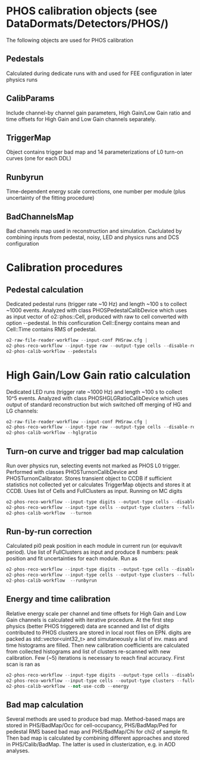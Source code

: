 <!-- doxy
\page refDetectorsPHOScalibration PHOS Calibration
/doxy -->

# PHOS calibration objects (see DataDormats/Detectors/PHOS/)

The following objects are used for PHOS calibration
## Pedestals
Calculated during dedicate runs with and used for FEE configuration in later physics runs

## CalibParams
Include channel-by channel gain parameters, High Gain/Low Gain ratio and time offsets for High Gain and Low Gain channels separately.

## TriggerMap
Object contains trigger bad map and 14 parameterizations of L0 turn-on curves (one for each DDL)

## Runbyrun
Time-dependent energy scale corrections, one number per module (plus uncertainty of the fitting procedure)

## BadChannelsMap
Bad channels map used in reconstruction and simulation. Caclulated by combining inputs from pedestal, noisy, LED and physics runs and DCS configuration

# Calibration procedures

## Pedestal calculation
Dedicated pedestal runs (trigger rate ~10 Hz) and length ~100 s to collect ~1000 events. Analyzed with class PHOSPedestalCalibDevice which uses as input vector of o2::phos::Cell, produced with raw to cell converted with option --pedestal. In this conficuration Cell::Energy contains mean and Cell::Time contains RMS of pedestal.
``` cpp
o2-raw-file-reader-workflow --input-conf PHSraw.cfg |
o2-phos-reco-workflow --input-type raw --output-type cells --disable-root-output --pedestal on |
o2-phos-calib-workflow --pedestals
```

# High Gain/Low Gain ratio calculation
Dedicated LED runs (trigger rate ~1000 Hz) and length ~100 s to collect 10^5 events. Analyzed with class PHOSHGLGRatioCalibDevice which uses output of standard reconstruction but wich switched off merging of HG and LG channels:
``` cpp
o2-raw-file-reader-workflow --input-conf PHSraw.cfg |
o2-phos-reco-workflow --input-type raw --output-type cells --disable-root-output --keepHGLG on |
o2-phos-calib-workflow --hglgratio
```
## Turn-on curve and trigger bad map calculation
Run over physics run, selecting events not marked as PHOS L0 trigger. Performed with classes PHOSTurnonCalibDevice and PHOSTurnonCalibrator. Stores transient object to CCDB if sufficient statistics not collected yet or calculates TriggerMap objects and stores it at CCDB. Uses list of Cells and FullClusters as input. Running on MC digits
``` cpp
o2-phos-reco-workflow --input-type digits --output-type cells --disable-root-output |
o2-phos-reco-workflow --input-type cells --output-type clusters --fullclu-output --disable-root-output --disable-root-input |
o2-phos-calib-workflow  --turnon
```

## Run-by-run correction
Calculated pi0 peak position in each module in current run (or equivavlt period). Use list of FullClusters as input and produce 8 numbers: peak position and fit uncertainties for each module. Run as
``` cpp
o2-phos-reco-workflow --input-type digits --output-type cells --disable-root-output |
o2-phos-reco-workflow --input-type cells --output-type clusters --fullclu-output --disable-root-output --disable-root-input |
o2-phos-calib-workflow  --runbyrun
```

## Energy and time calibration
Relative energy scale per channel and time offsets for High Gain and Low Gain channels is calculated with iterative procedure. At the first step physics (better PHOS triggered) data are scanned and list of digits contributed to PHOS clusters are stored in local root files on EPN. digits are packed as std::vector<uint32_t> and simutaneously a list of inv. mass and time histograms are filled. Then new calibration coefficients are calculated from collected histograms and list of clusters re-scanned with new calibration. Few (~5) iterations is necessary to reach final accuracy. First scan is ran as
``` cpp
o2-phos-reco-workflow --input-type digits --output-type cells --disable-root-output |
o2-phos-reco-workflow --input-type cells --output-type clusters --fullclu-output --disable-root-output --disable-root-input |
o2-phos-calib-workflow --not-use-ccdb --energy
```

## Bad map calculation
Several methods are used to produce bad map. Method-based maps are stored in PHS/BadMap/Occ for cell-occupancy, PHS/BadMap/Ped for pedestal RMS based bad map and PHS/BadMap/Chi for chi2 of sample fit. Then bad map is calculated by combining different approaches and stored in PHS/Calib/BadMap. The latter is used in clusterization, e.g. in AOD analyses. 

<!-- doxy
/doxy -->
